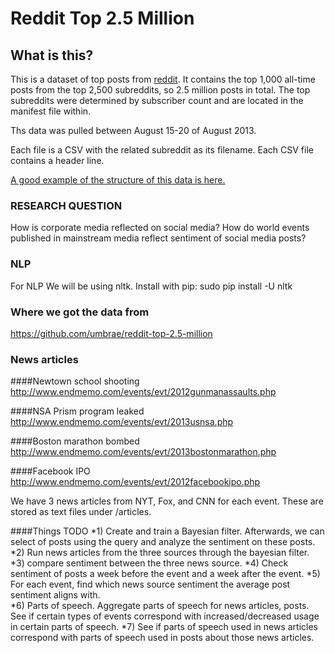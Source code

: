 # Reddit Top 2.5 Million

## What is this?

This is a dataset of top posts from [reddit](http://www.reddit.com). It contains the top 1,000 all-time posts from the top 2,500 subreddits, so 2.5 million posts in total. The top subreddits were determined by subscriber count and are located in the manifest file within.

Ths data was pulled between August 15-20 of August 2013.

Each file is a CSV with the related subreddit as its filename. Each CSV file contains a header line.

[A good example of the structure of this data is here.](https://github.com/umbrae/reddit-top-2.5-million/blob/master/data/serendipity.csv)


### RESEARCH QUESTION
How is corporate media reflected on social media?  How do world events published
in mainstream media reflect sentiment of social media posts?

### NLP
For NLP We will be using nltk.  Install with pip:
sudo pip install -U nltk

### Where we got the data from
https://github.com/umbrae/reddit-top-2.5-million

### News articles

####Newtown school shooting
http://www.endmemo.com/events/evt/2012gunmanassaults.php

####NSA Prism program leaked
http://www.endmemo.com/events/evt/2013usnsa.php

####Boston marathon bombed
http://www.endmemo.com/events/evt/2013bostonmarathon.php

####Facebook IPO
http://www.endmemo.com/events/evt/2012facebookipo.php

We have 3 news articles from NYT, Fox, and CNN for each event.  These are stored as text files under /articles. 


####Things TODO
*1) Create and train a Bayesian filter.  Afterwards, we can select of posts using the query and analyze the sentiment on these posts.  
*2) Run news articles from the three sources through the bayesian filter.
*3) compare sentiment between the three news source.
*4) Check sentiment of posts a week before the event and a week after the event.
*5) For each event, find which news source sentiment the average post sentiment aligns with.  
*6) Parts of speech.  Aggregate parts of speech for news articles, posts.  See if certain types of events correspond with increased/decreased usage in certain parts of speech.
*7) See if parts of speech used in news articles correspond with parts of speech used in posts about those news articles.


